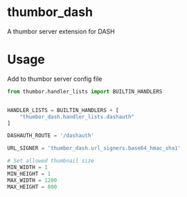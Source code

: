 # thumbor_dash
A thumbor server extension for DASH
# Usage

Add to thumbor server config file

```python
from thumbor.handler_lists import BUILTIN_HANDLERS


HANDLER_LISTS = BUILTIN_HANDLERS + [
    "thumbor_dash.handler_lists.dashauth"
]

DASHAUTH_ROUTE = '/dashauth'

URL_SIGNER = 'thumbor_dash.url_signers.base64_hmac_sha1'

# Set allowed thumbnail size
MIN_WIDTH = 1 
MIN_HEIGHT = 1
MAX_WIDTH = 1200
MAX_HEIGHT = 800
```
